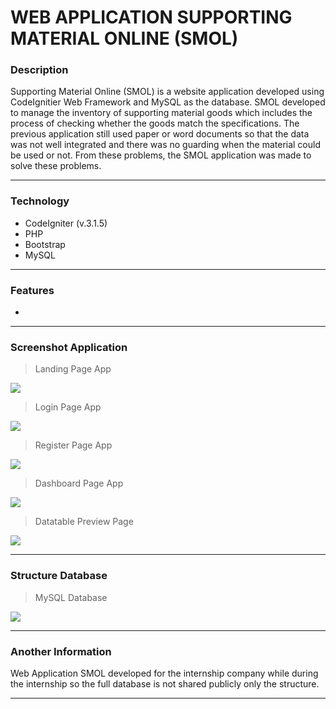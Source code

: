 # WEB APPLICATION SUPPORTING MATERIAL ONLINE (SMOL)

### Description
Supporting Material Online (SMOL) is a website application developed using CodeIgnitier Web Framework and MySQL as the database. SMOL developed to manage the inventory of supporting material goods which includes the process of checking whether the goods match the specifications. The previous application still used paper or word documents so that the data was not well integrated and there was no guarding when the material could be used or not. From these problems, the SMOL application was made to solve these problems.

----
### Technology
- CodeIgniter (v.3.1.5)
- PHP
- Bootstrap
- MySQL

----
### Features
- 

----
### Screenshot Application
> Landing Page App

![](https://cdn.discordapp.com/attachments/1141296813350076456/1141296834535489666/image.png)
> Login Page App

![](https://cdn.discordapp.com/attachments/1141296813350076456/1141297040719102055/image.png)
> Register Page App

![](https://cdn.discordapp.com/attachments/1141296813350076456/1141297094351655053/image.png)
> Dashboard Page App

![](https://cdn.discordapp.com/attachments/1141296813350076456/1141297149737447514/image.png)
> Datatable Preview Page

![](https://cdn.discordapp.com/attachments/1141296813350076456/1141298854369706164/blurred.png)

----
### Structure Database
> MySQL Database

![](https://pandao.github.io/editor.md/examples/images/8.jpg)

----
### Another Information
Web Application SMOL developed for the internship company while during the internship so the full database is not shared publicly only the structure.

----
